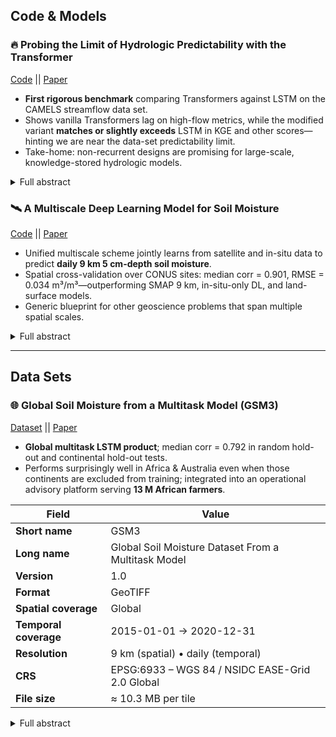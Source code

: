 <!-- ====== MODELS / CODE ====== -->
## Code & Models

### 🔥 Probing the Limit of Hydrologic Predictability with the **Transformer**
[Code](https://doi.org/10.5281/zenodo.13664154) || [Paper](https://doi.org/10.1016/j.jhydrol.2024.131389)
- **First rigorous benchmark** comparing Transformers against LSTM on the CAMELS streamflow data set.  
- Shows vanilla Transformers lag on high-flow metrics, while the modified variant **matches or slightly exceeds** LSTM in KGE and other scores—hinting we are near the data-set predictability limit.  
- Take-home: non-recurrent designs are promising for large-scale, knowledge-stored hydrologic models.  
<details><summary>Full abstract</summary>For a number of years since their introduction to hydrology, recurrent neural networks like long short-term memory (LSTM) networks have proven remarkably difficult to surpass in terms of daily hydrograph metrics on community-shared benchmarks. Outside of hydrology, Transformers have now become the model of choice for sequential prediction tasks, making it a curious architecture to investigate for application to hydrology. Here, we first show that a vanilla (basic) Transformer architecture is not competitive against LSTM on the widely benchmarked CAMELS streamflow dataset, and lagged especially prominently for the high-flow metrics, perhaps due to the lack of memory mechanisms. However, a recurrence-free variant of the Transformer model obtained mixed comparisons with LSTM, producing very slightly higher Kling-Gupta efficiency coefficients (KGE), along with other metrics. The lack of advantages for the vanilla Transformer network is linked to the nature of hydrologic processes. Additionally, similar to LSTM, the Transformer can also merge multiple meteorological forcing datasets to improve model performance. Therefore, the modified Transformer represents a rare competitive architecture to LSTM in rigorous benchmarks. Valuable lessons were learned: (1) the basic Transformer architecture is not suitable for hydrologic modeling; (2) the recurrence-free modification is beneficial, so future work should continue to test such modifications; and (3) the performance of state-of-the-art models may be close to the prediction limits of the dataset. As a non-recurrent model, the Transformer may bear scale advantages for learning from bigger datasets and storing knowledge. This work lays the groundwork for future explorations into pretraining models, serving as a foundational benchmark that underscores the potential benefits in hydrology.</details>

### 🛰️ A Multiscale Deep Learning Model for Soil Moisture
[Code](https://zenodo.org/records/6363140) || [Paper](https://doi.org/10.1029/2021GL096847)
- Unified multiscale scheme jointly learns from satellite and in-situ data to predict **daily 9 km 5 cm-depth soil moisture**.  
- Spatial cross-validation over CONUS sites: median corr = 0.901, RMSE = 0.034 m³/m³—outperforming SMAP 9 km, in-situ-only DL, and land-surface models.  
- Generic blueprint for other geoscience problems that span multiple spatial scales.  
<details><summary>Full abstract</summary>Deep learning (DL) models trained on hydrologic observations can perform extraordinarily well, but they can inherit deficiencies of the training data, such as limited coverage of in situ data or low resolution/accuracy of satellite data. Here we propose a novel multiscale DL scheme learning simultaneously from satellite and in situ data to predict 9 km daily soil moisture (5 cm depth). Based on spatial cross-validation over sites in the conterminous United States, the multiscale scheme obtained a median correlation of 0.901 and root-mean-square error of 0.034 m3/m3. It outperformed the Soil Moisture Active Passive satellite mission's 9 km product, DL models trained on in situ data alone, and land surface models. Our 9 km product showed better accuracy than previous 1 km satellite downscaling products, highlighting limited impacts of improving resolution. Not only is our product useful for planning against floods, droughts, and pests, our scheme is generically applicable to geoscientific domains with data on multiple scales, breaking the confines of individual data sets.</details>

---

<!-- ====== DATA SETS ====== -->
## Data Sets

### 🌐 Global Soil Moisture from a Multitask Model (**GSM3**)
[Dataset](https://doi.org/10.5281/zenodo.7344484) || [Paper](https://doi.org/10.5194/gmd-16-1553-2023)
- **Global multitask LSTM product**; median corr = 0.792 in random hold-out and continental hold-out tests.  
- Performs surprisingly well in Africa & Australia even when those continents are excluded from training; integrated into an operational advisory platform serving **13 M African farmers**.

| Field | Value |
|-------|-------|
| **Short name** | GSM3 |
| **Long name** | Global Soil Moisture Dataset From a Multitask Model |
| **Version** | 1.0 |
| **Format** | GeoTIFF |
| **Spatial coverage** | Global |
| **Temporal coverage** | 2015-01-01 → 2020-12-31 |
| **Resolution** | 9 km (spatial) • daily (temporal) |
| **CRS** | EPSG:6933 – WGS 84 / NSIDC EASE-Grid 2.0 Global |
| **File size** | ≈ 10.3 MB per tile |

<details><summary>Full abstract</summary>Climate change threatens our ability to grow food for an ever-increasing population. There is a need for high-quality soil moisture predictions in under-monitored regions like Africa. However, it is unclear if soil moisture processes are globally similar enough to allow our models trained on available in situ data to maintain accuracy in unmonitored regions. We present a multitask long short-term memory (LSTM) model that learns simultaneously from global satellite-based data and in situ soil moisture data. This model is evaluated in both random spatial holdout mode and continental holdout mode (trained on some continents, tested on a different one). The model compared favorably to current land surface models, satellite products, and a candidate machine learning model, reaching a global median correlation of 0.792 for the random spatial holdout test. It behaved surprisingly well in Africa and Australia, showing high correlation even when we excluded their sites from the training set, but it performed relatively poorly in Alaska where rapid changes are occurring. In all but one continent (Asia), the multitask model in the worst-case scenario test performed better than the soil moisture active passive (SMAP) 9 km product. Factorial analysis has shown that the LSTM model's accuracy varies with terrain aspect, resulting in lower performance for dry and south-facing slopes or wet and north-facing slopes. This knowledge helps us apply the model while understanding its limitations. This model is being integrated into an operational agricultural assistance application which currently provides information to 13 million African farmers.</details>
